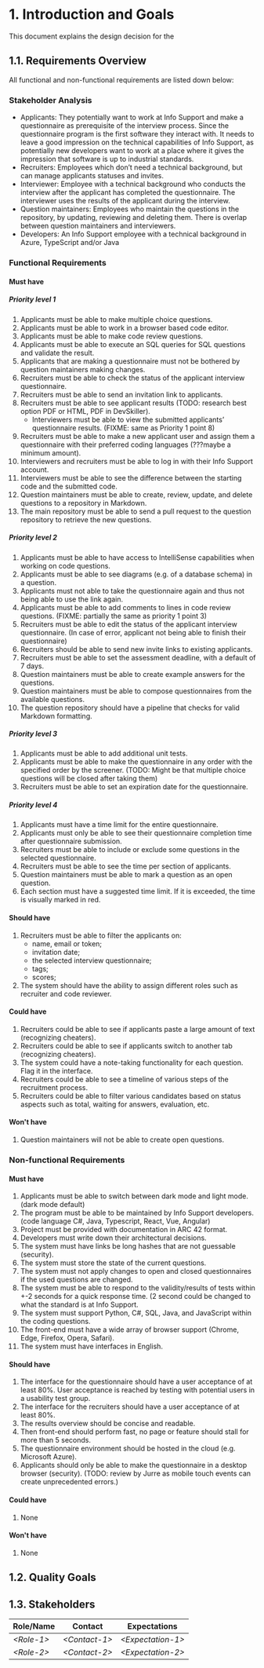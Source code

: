 # 1. Introduction and Goals
This document explains the design decision for the 

## 1.1. Requirements Overview
All functional and non-functional requirements are listed down below:

### Stakeholder Analysis
* Applicants: They potentially want to work at Info Support and make a questionnaire as prerequisite of the interview process. Since the questionnaire program is the first software they interact 
  with. It needs to leave a good impression on the technical capabilities of Info Support, as potentially new developers want to work at a place where it gives the impression that software is up to industrial standards.
* Recruiters: Employees which don’t need a technical background, but can manage applicants statuses and invites.
* Interviewer: Employee with a technical background who conducts the interview after the applicant has completed the questionnaire. The interviewer uses the results of the applicant during the 
  interview.
* Question maintainers: Employees who maintain the questions in the repository, by updating, reviewing and deleting them. There is overlap between question maintainers and interviewers.
* Developers: An Info Support employee with a technical background in Azure, TypeScript and/or Java

### Functional Requirements
#### Must have
##### Priority level 1
1. Applicants must be able to make multiple choice questions.
2. Applicants must be able to work in a browser based code editor.
3. Applicants must be able to make code review questions.
4. Applicants must be able to execute an SQL queries for SQL questions and validate the result.
5. Applicants that are making a questionnaire must not be bothered by question maintainers making changes.
6. Recruiters must be able to check the status of the applicant interview questionnaire.    
7. Recruiters must be able to send an invitation link to applicants.
8. Recruiters must be able to see applicant results (TODO: research best option PDF or HTML, PDF in DevSkiller).
   * Interviewers must be able to view the submitted applicants’ questionnaire results. (FIXME: same as Priority 1 point 8)
9. Recruiters must be able to make a new applicant user and assign them a questionnaire with their preferred coding languages (???maybe a minimum amount).
10. Interviewers and recruiters must be able to log in with their Info Support account.
11. Interviewers must be able to see the difference between the starting code and the submitted code.
12. Question maintainers must be able to create, review, update, and delete questions to a repository in Markdown.
13. The main repository must be able to send a pull request to the question repository to retrieve the new questions.

##### Priority level 2
1. Applicants must be able to have access to IntelliSense capabilities when working on code questions.
2. Applicants must be able to see diagrams (e.g. of a database schema) in a question.
3. Applicants must not able to take the questionnaire again and thus not being able to use the link again.
4. Applicants must be able to add comments to lines in code review questions. (FIXME: partially the same as priority 1 point 3)
5. Recruiters must be able to edit the status of the applicant interview questionnaire. (In case of error, applicant not being able to finish their questionnaire)
6. Recruiters should be able to send new invite links to existing applicants.
7. Recruiters must be able to set the assessment deadline, with a default of 7 days.
8. Question maintainers must be able to create example answers for the questions.
9. Question maintainers must be able to compose questionnaires from the available questions.
10. The question repository should have a pipeline that checks for valid Markdown formatting.

##### Priority level 3
1. Applicants must be able to add additional unit tests.
2. Applicants must be able to make the questionnaire in any order with the specified order by the screener. (TODO: Might be that multiple choice questions will be closed after taking them)
3. Recruiters must be able to set an expiration date for the questionnaire.

##### Priority level 4
1. Applicants must have a time limit for the entire questionnaire.
2. Applicants must only be able to see their questionnaire completion time after questionnaire submission.
3. Recruiters must be able to include or exclude some questions in the selected questionnaire.
4. Recruiters must be able to see the time per section of applicants.
5. Question maintainers must be able to mark a question as an open question.
6. Each section must have a suggested time limit. If it is exceeded, the time is visually marked in red.

#### Should have
1. Recruiters must be able to filter the applicants on:
    * name, email or token;
    * invitation date;
    * the selected interview questionnaire;
    * tags;
    * scores;
2. The system should have the ability to assign different roles such as recruiter and code reviewer.

#### Could have
1. Recruiters could be able to see if applicants paste a large amount of text (recognizing cheaters).
2. Recruiters could be able to see if applicants switch to another tab (recognizing cheaters).
3. The system could have a note-taking functionality for each question. Flag it in the interface.
4. Recruiters could be able to see a timeline of various steps of the recruitment process.
5. Recruiters could be able to filter various candidates based on status aspects such as total, waiting for answers, evaluation, etc.

#### Won't have
1. Question maintainers will not be able to create open questions.

### Non-functional Requirements
#### Must have
1. Applicants must be able to switch between dark mode and light mode. (dark mode default)
2. The program must be able to be maintained by Info Support developers. (code language C#, Java, Typescript, React, Vue, Angular)
3. Project must be provided with documentation in ARC 42 format.
4. Developers must write down their architectural decisions.
5. The system must have links be long hashes that are not guessable (security).
6. The system must store the state of the current questions.
7. The system must not apply changes to open and closed questionnaires if the used questions are changed.
8. The system must be able to respond to the validity/results of tests within +-2 seconds for a quick response time. (2 second could be changed to what the standard is at Info Support.
9. The system must support Python, C#, SQL, Java, and JavaScript within the coding questions.
10. The front-end must have a wide array of browser support (Chrome, Edge, Firefox, Opera, Safari).
11. The system must have interfaces in English.

#### Should have
1. The interface for the questionnaire should have a user acceptance of at least 80%. User acceptance is reached by testing with potential users in a usability test group.
2. The interface for the recruiters should have a user acceptance of at least 80%.
3. The results overview should be concise and readable.
4. Then front-end should perform fast, no page or feature should stall for more than 5 seconds.
5. The questionnaire environment should be hosted in the cloud (e.g. Microsoft Azure).
6. Applicants should only be able to make the questionnaire in a desktop browser (security). (TODO: review by Jurre as mobile touch events can create unprecedented errors.)

#### Could have
1. None

#### Won't have
1. None


## 1.2. Quality Goals

## 1.3. Stakeholders

| Role/Name   | Contact        | Expectations       |
|-------------|----------------|--------------------|
| *\<Role-1>* | *\<Contact-1>* | *\<Expectation-1>* |
| *\<Role-2>* | *\<Contact-2>* | *\<Expectation-2>* |
